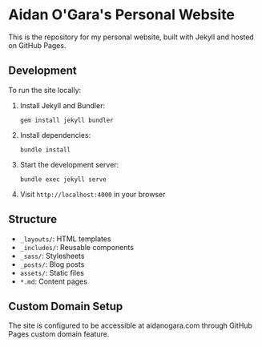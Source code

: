 # Aidan O'Gara's Personal Website

This is the repository for my personal website, built with Jekyll and hosted on GitHub Pages.

## Development

To run the site locally:

1. Install Jekyll and Bundler:
   ```
   gem install jekyll bundler
   ```

2. Install dependencies:
   ```
   bundle install
   ```

3. Start the development server:
   ```
   bundle exec jekyll serve
   ```

4. Visit `http://localhost:4000` in your browser

## Structure

- `_layouts/`: HTML templates
- `_includes/`: Reusable components
- `_sass/`: Stylesheets
- `_posts/`: Blog posts
- `assets/`: Static files
- `*.md`: Content pages

## Custom Domain Setup

The site is configured to be accessible at aidanogara.com through GitHub Pages custom domain feature.